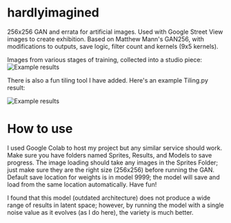 # hardlyimagined
256x256 GAN and errata for artificial images. Used with Google Street View images to create exhibition. Based on Matthew Mann's GAN256, with modifications to outputs, save logic, filter count and kernels (9x5 kernels).

Images from various stages of training, collected into a studio piece:
![Example results](https://i.imgur.com/MXSJQc3.jpg)

There is also a fun tiling tool I have added. Here's an example Tiling.py result:

![Example results](https://i.imgur.com/NEecngs.jpg)

# How to use
I used Google Colab to host my project but any similar service should work. 
Make sure you have folders named Sprites, Results, and Models to save progress.
The image loading should take any images in the Sprites Folder; just make sure they are the right size (256x256) before running the GAN. Default save location for weights is in model 9999; the model will save and load from the same location automatically. Have fun!

I found that this model (outdated architecture) does not produce a wide range of results in latent space; however, by running the model with a single noise value as it evolves (as I do here), the variety is much better.


